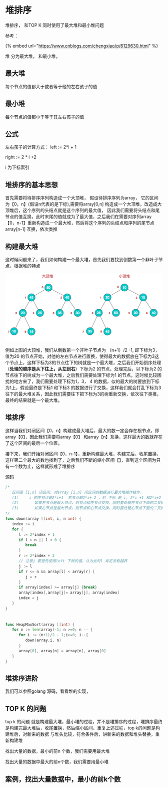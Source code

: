 # 堆排序

堆排序， 和TOP K 同时使用了最大堆和最小堆问题

参考：

{% embed url="https://www.cnblogs.com/chengxiao/p/6129630.html" %}

堆 分为最大堆， 和最小堆，

## 最大堆

每个节点的值都大于或者等于他的左右孩子的值 

## 最小堆

每个节点的值都小于等于其左右孩子的值

## 公式

左右孩子的计算方式：  left := 2\*i + 1

right := 2 \* i +2

i 为下标索引

## 堆排序的基本思想

首先需要将待排序序列构造成一个大顶堆， 假设待排序序列为array， 它的区间为【0，n】\(假设n代表的是下标\),需要将array\[0,n\] 构造成一个大顶堆，改造成大顶堆后，这个序列的头结点就是这个序列的最大值， 因此我们需要将头结点和尾节点的值互换，此时末尾的值就成为了最大值，之后我们在需要对序列array【0，n-1】重新构造成一个最大堆，然后将这个序列的头结点和序列的尾节点array\[n-1\] 互换，依次类推



## 构建最大堆

这时候问题来了，我们如何构建一个最大堆，首先我们要找到倒数第一个非叶子节点，根据堆的特点

![](../../.gitbook/assets/image%20%2813%29.png)

例如上图的大顶堆，我们从倒数第一个非叶子节点为  （n+1）/2 -1,  即下标为3，值为20 的节点开始，对他的左右节点进行置换，使得最大的数据放在下标为3这个节点上，这样下标为3的节点往下的树就是一个最大堆，之后我们开始倒序处理（**处理的顺序是从下往上，从左到右**）下标为2 的节点，处理完后，以下标为2 的节点往下的树成为一个最大堆，之后我们需要处理下标为1 的节点，这时候比较困扰的地方来了，我们需要处理下标为1，3， 4 的数据，似的最大的树要放到下标为1上，假设最终是下标1 和下标3 的数据进行了交换，这样我们就会打乱下标为3往下的最大堆关系，因此我们需要往下把下标为3的树重新交换，依次往下类推，最终的结果就是一个最大堆。

## 堆排序

这样当我们对闭区间【0，n】构建成最大堆后，最大的数一定会存在根节点，即array【0】，因此我们需要将array【0】 和array【n】互换，这样最大的数就存在了这个区间的最后一个位置。

接下来，我们开始对闭区间【0，n-1】，重新构建最大堆，构建完后，收尾置换，这样第二个最大的数也找到了，之后我们不断的缩小区间【】，直到这个区间为只有一个数为止，这样就形成了堆排序

源码



```go
/*
   区间是 [i,n] 闭区间，对array [i,n] 闭区间的数据进行最大堆操作操作，
   (1）    i 的左节点是2*i+1  右节点是2*i+ 2 ，对 下标 是 i, 2*i +1 和2*i+2 的数据进行比较，这里要判断左节点和右节点是否超出界限，如果超出，break
   (2)       如果左节点是最大节点，则节点和左节点交换，同时要处理左节点下面的二叉树，走（1）
   (3)       如果右节点是最大节点，则节点和右节点交换，同时要处理右节点下面的二叉树，走（1）
*/
func down(array []int, i, n int) {
   index := i
   for {
      l := 2*index + 1
      if l > n || l < 0 {
         break
      }
      r := 2*index + 2
      // 注意j 要首先使用left 下标的值，认为此时l 肯定没有越界
      j := l
      if r <= n && array[l] < array[r] {
         j = r
      }
      if array[index] >= array[j] {break}
      array[index],array[j]= array[j], array[index]
      index = j
   }
}


func HeapMaxSort(array []int) {
   for n := len(array)-1; n >=0; n -- {
      for i := (n+1)/2 - 1;i>=0; i--{
         down(array,i, n)
      }
      array[0], array[n] = array[n], array[0]
   }
}
```

##  堆排序进阶

我们可以参照golang 源码，看看堆的实现，

## TOP  K 的问题

top k 的问题 就是构建最大堆，最小堆的过程，并不是堆排序的过程，堆排序最终是构建完最大堆后，收尾置换，然后缩小区间，重复上述过程，top k的问题是构建堆后，对新来的数据 与堆头比较，符合条件后，讲新来的数据和堆头替换，重新构建堆

找出大量的数据，最小的前n 个数，我们需要用最大堆

找出大量的数据中最大的前n个数，我们需要用最小堆

## 案例，找出大量数据中，最小的前k个数

